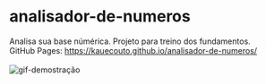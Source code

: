# analisador-de-numeros
 Analisa sua base númérica. Projeto para treino dos fundamentos.
<br>
GitHub Pages: https://kauecouto.github.io/analisador-de-numeros/
<br>
<br>
<img src="assets/imagens/CPT2209151620-1415x758.gif" alt="gif-demostração">

